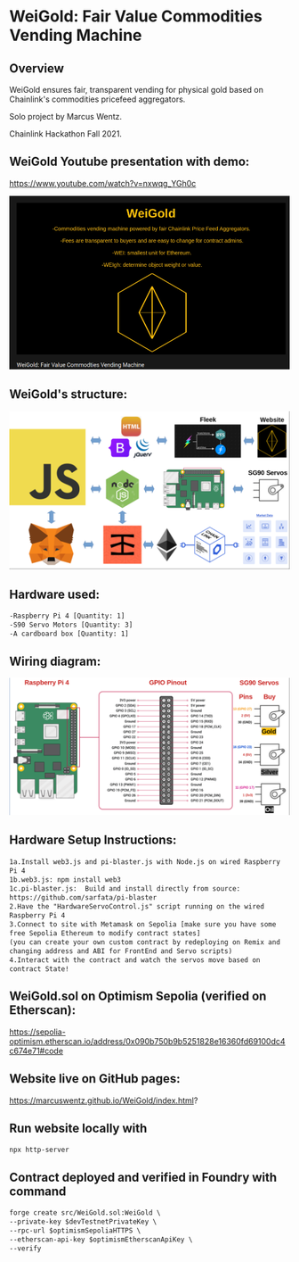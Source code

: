# WeiGold: Fair Value Commodities Vending Machine

## Overview

WeiGold ensures fair, transparent vending for physical gold
based on Chainlink's commodities pricefeed aggregators.

Solo project by Marcus Wentz.

Chainlink Hackathon Fall 2021.

## WeiGold Youtube presentation with demo:

https://www.youtube.com/watch?v=nxwqg_YGh0c

[![Watch the video](https://github.com/MarcusWentz/WeiGold/blob/main/Images/VIDEO.png)](https://www.youtube.com/watch?v=nxwqg_YGh0c)

## WeiGold's structure:
<img src="https://github.com/MarcusWentz/WeiGold/blob/main/Images/Overview_Structure.png" alt="Overview_Structure"/>

## Hardware used:
```
-Raspberry Pi 4 [Quantity: 1]
-S90 Servo Motors [Quantity: 3]
-A cardboard box [Quantity: 1]
```
## Wiring diagram:
<img src="https://github.com/MarcusWentz/WeiGold/blob/main/Images/Wiring.png" alt="Wiring"/>

## Hardware Setup Instructions:
```
1a.Install web3.js and pi-blaster.js with Node.js on wired Raspberry Pi 4
1b.web3.js: npm install web3
1c.pi-blaster.js:  Build and install directly from source: https://github.com/sarfata/pi-blaster 
2.Have the "HardwareServoControl.js" script running on the wired Raspberry Pi 4
3.Connect to site with Metamask on Sepolia [make sure you have some free Sepolia Ethereum to modify contract states]
(you can create your own custom contract by redeploying on Remix and changing address and ABI for FrontEnd and Servo scripts)
4.Interact with the contract and watch the servos move based on contract State!
```
## WeiGold.sol on Optimism Sepolia (verified on Etherscan):

https://sepolia-optimism.etherscan.io/address/0x090b750b9b5251828e16360fd69100dc4c674e71#code

## Website live on GitHub pages:

https://marcuswentz.github.io/WeiGold/index.html? 

## Run website locally with 

```
npx http-server
```

## Contract deployed and verified in Foundry with command 
```
forge create src/WeiGold.sol:WeiGold \
--private-key $devTestnetPrivateKey \
--rpc-url $optimismSepoliaHTTPS \
--etherscan-api-key $optimismEtherscanApiKey \
--verify 
```